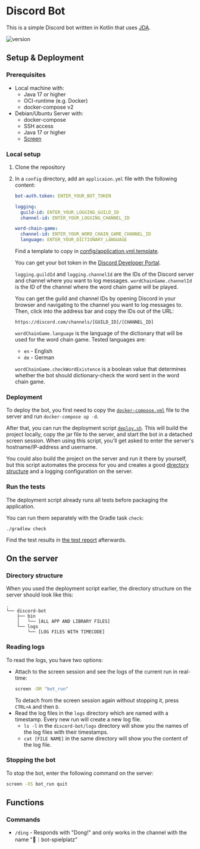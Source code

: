 # Discord Bot
This is a simple Discord bot written in Kotlin that uses [JDA](https://jda.wiki/introduction/jda/).

![version](https://img.shields.io/badge/version-1.0.0-5865F2?style=flat)

## Setup & Deployment


### Prerequisites
* Local machine with:
    * Java 17 or higher
    * OCI-runtime (e.g. Docker)
    * docker-compose v2
* Debian/Ubuntu Server with:
    * docker-compose
    * SSH access
    * Java 17 or higher
    * [Screen](https://www.gnu.org/software/screen/manual/screen.html#Invoking-Screen)

### Local setup
1. Clone the repository
2. In a `config` directory, add an `applicaion.yml` file with the following content:
    ```yaml
    bot-auth.token: ENTER_YOUR_BOT_TOKEN
    
    logging:
      guild-id: ENTER_YOUR_LOGGING_GUILD_ID
      channel-id: ENTER_YOUR_LOGGING_CHANNEL_ID
    
    word-chain-game:
      channel-id: ENTER_YOUR_WORD_CHAIN_GAME_CHANNEL_ID
      language: ENTER_YOUR_DICTIONARY_LANGUAGE
    ```
    Find a template to copy in [config/application.yml.template](config/application.yml.template).
    
    You can get your bot token in the [Discord Developer Portal](https://discord.com/developers/applications).
    
    `logging.guildId` and `logging.channelId` are the IDs of the Discord server and channel where you want to log messages. 
    `wordChainGame.channelId` is the ID of the channel where the word chain game will be played.
    
    You can get the guild and channel IDs by opening Discord in your browser
    and navigating to the channel you want to log messages to.
    Then, click into the address bar and copy the IDs out of the URL:
    ```
    https://discord.com/channels/[GUILD_ID]/[CHANNEL_ID]
    ```
    
    `wordChainGame.language` is the language of the dictionary that will be used for the word chain game. Tested languages are:
    * `en` - English
    * `de` - German
    
    `wordChainGame.checkWordExistence` is a boolean value that determines whether the bot should dictionary-check the word sent in the word chain game.

### Deployment
To deploy the bot, you first need to copy the [`docker-compose.yml`](docker-compose.yml) file to the server and run `docker-compose up -d`.

After that, you can run the deployment script [`deploy.sh`](deploy.sh).
This will build the project locally, copy the jar file to the server, and start the bot in a detached screen session.
When using this script, you'll get asked to enter the server's hostname/IP-address and username.

You could also build the project on the server and run it there by yourself,
but this script automates the process for you
and creates a good [directory structure](#directory-structure) and a logging configuration on the server.

### Run the tests
The deployment script already runs all tests before packaging the application.

You can run them separately with the Gradle task `check`:

```shell
./gradlew check
```

Find the test results in [the test report](app/build/reports/tests/test/index.html) afterwards.

## On the server

### Directory structure
When you used the deployment script earlier, the directory structure on the server should look like this:
```
.
└── discord-bot
    ├── bin
    │   └── [ALL APP AND LIBRARY FILES]
    └── logs
        └── [LOG FILES WITH TIMECODE]
```

### Reading logs
To read the logs, you have two options:
* Attach to the screen session and see the logs of the current run in real-time:
    ```bash
    screen -DR "bot_run"
    ```
  To detach from the screen session again without stopping it, press `CTRL+A` and then `D`.
* Read the log files in the `logs` directory which are named with a timestamp.
  Every new run will create a new log file.
  * `ls -l` in the `discord-bot/logs` directory will show you the names of the log files with their timestamps.
  * `cat [FILE NAME]` in the same directory will show you the content of the log file.

### Stopping the bot
To stop the bot, enter the following command on the server:
```bash
screen -XS bot_run quit
```


## Functions

### Commands
* `/ding` - Responds with "Dong!" and only works in the channel with the name "🤖｜bot-spielplatz"